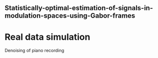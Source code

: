 ## Statistically-optimal-estimation-of-signals-in-modulation-spaces-using-Gabor-frames

# Real data simulation
Denoising of piano recording
